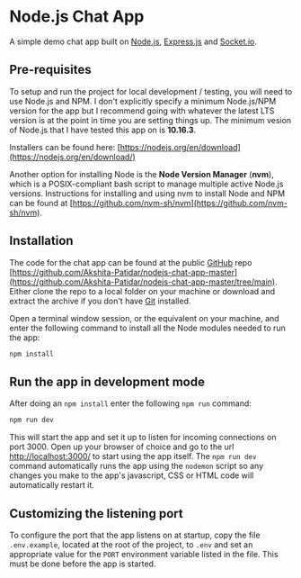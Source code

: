 # Node.js Chat App

A simple demo chat app built on [Node.js](https://nodejs.org/), [Express.js](https://expressjs.com/) and [Socket.io](https://socket.io/).

## Pre-requisites

To setup and run the project for local development / testing, you will need to use Node.js and NPM. I don't explicitly specify a minimum Node.js/NPM version for the app but I recommend going with whatever the latest LTS version is at the point in time you are setting things up. The minimum vesion of Node.js that I have tested this app on is **10.16.3**.

Installers can be found here: [https://nodejs.org/en/download](https://nodejs.org/en/download/)

Another option for installing Node is the **Node Version Manager** (**nvm**), which is a POSIX-compliant bash script to manage multiple active Node.js versions. Instructions for installing and using nvm to install Node and NPM can be found at [https://github.com/nvm-sh/nvm](https://github.com/nvm-sh/nvm).

## Installation

The code for the chat app can be found at the public [GitHub](https://github.com/) repo [https://github.com/Akshita-Patidar/nodejs-chat-app-master](https://github.com/Akshita-Patidar/nodejs-chat-app-master/tree/main). Either clone the repo to a local folder on your machine or download and extract the archive if you don't have [Git](https://git-scm.com/) installed.

Open a terminal window session, or the equivalent on your machine, and enter the following command to install all the Node modules needed to run the app:

```sh
npm install
```

## Run the app in development mode

After doing an `npm install` enter the following `npm run` command:

```sh
npm run dev
```

This will start the app and set it up to listen for incoming connections on port 3000. Open up your browser of choice and go to the url [http://localhost:3000/](http://localhost:3000/) to start using the app itself. The `npm run dev` command automatically runs the app using the `nodemon` script so any changes you make to the app's javascript, CSS or HTML code will automatically restart it.

## Customizing the listening port

To configure the port that the app listens on at startup, copy the file `.env.example`, located at the root of the project, to `.env` and set an appropriate value for the `PORT` environment variable listed in the file. This must be done before the app is started.
